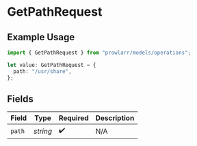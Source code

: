 # GetPathRequest

## Example Usage

```typescript
import { GetPathRequest } from "prowlarr/models/operations";

let value: GetPathRequest = {
  path: "/usr/share",
};
```

## Fields

| Field              | Type               | Required           | Description        |
| ------------------ | ------------------ | ------------------ | ------------------ |
| `path`             | *string*           | :heavy_check_mark: | N/A                |